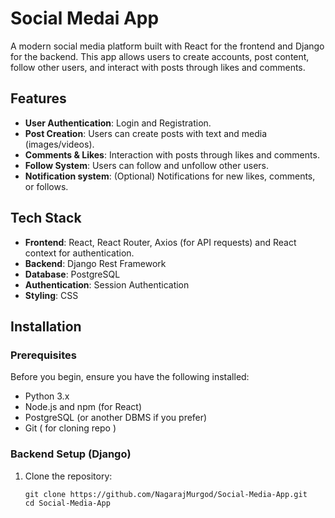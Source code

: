 # Social Medai App
A modern social media platform built with React for the frontend and Django for the backend. This app allows users to create accounts, post content, follow other users, and interact with posts through likes and comments.

## Features

- **User Authentication**: Login and Registration.
- **Post Creation**: Users can create posts with text and media (images/videos).
- **Comments & Likes**: Interaction with posts through likes and comments.
- **Follow System**: Users can follow and unfollow other users.
- **Notification system**: (Optional) Notifications for new likes, comments, or follows.

## Tech Stack

- **Frontend**: React, React Router, Axios (for API requests) and React context for authentication.
- **Backend**: Django Rest Framework
- **Database**: PostgreSQL 
- **Authentication**: Session Authentication
- **Styling**: CSS

## Installation
### Prerequisites

Before you begin, ensure you have the following installed:

- Python 3.x
- Node.js and npm (for React)
- PostgreSQL (or another DBMS if you prefer)
- Git ( for cloning repo )

### Backend Setup (Django)
1. Clone the repository:
    ``` 
    git clone https://github.com/NagarajMurgod/Social-Media-App.git 
    cd Social-Media-App
    ```

